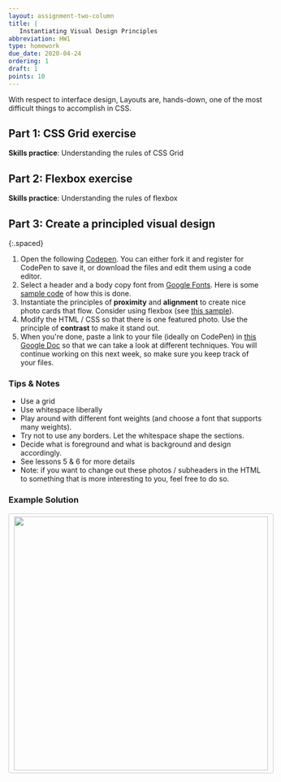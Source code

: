```yaml
---
layout: assignment-two-column
title: |
   Instantiating Visual Design Principles
abbreviation: HW1
type: homework
due_date: 2020-04-24
ordering: 1
draft: 1
points: 10
---
```

<style>
    .preview-image {
        width: 500px;
        border-radius: 4px;
        border: solid 1px #CCC;
        padding: 5px 10px;
    }
</style>

With respect to interface design, Layouts are, hands-down, one of the most difficult things to accomplish in CSS.

## Part 1: CSS Grid exercise
**Skills practice**: Understanding the rules of CSS Grid

## Part 2: Flexbox exercise
**Skills practice**: Understanding the rules of flexbox

## Part 3: Create a principled visual design

{:.spaced}
1. Open the following <a href="https://codepen.io/vanwars/pen/vYOGbmL?editors=1000" target="_blank">Codepen</a>. You can either fork it and register for CodePen to save it, or download the files and edit them using a code editor.
2. Select a header and a body copy font from <a href="https://fonts.google.com/" target="_blank">Google Fonts</a>. Here is some <a href="https://codepen.io/vanwars/pen/gOpryzO?editors=0100" target="_blank">sample code</a> of how this is done.
3. Instantiate the principles of **proximity** and **alignment** to create nice photo cards that flow. Consider using flexbox (see <a href="https://codepen.io/vanwars/pen/EJQwej?editors=0100" target="_blank">this sample</a>).
4. Modify the HTML / CSS so that there is one featured photo. Use the principle of **contrast** to make it stand out.
5. When you're done, paste a link to your file (ideally on CodePen) in <a href="https://docs.google.com/document/d/1fA4H-EnNbrQYhrsWHYniG6vUECCbwXsSmd2cgKitb_0/edit" target="_blank">this Google Doc</a> so that we can take a look at different techniques. You will continue working on this next week, so make sure you keep track of your files.

### Tips & Notes
* Use a grid
* Use whitespace liberally
* Play around with different font weights (and choose a font that supports many weights).
* Try not to use any borders. Let the whitespace shape the sections.
* Decide what is foreground and what is background and design accordingly.
* See lessons 5 & 6 for more details
* Note: if you want to change out these photos / subheaders in the HTML to something that is more interesting to you, feel free to do so.

### Example Solution
<img class="preview-image" src="../assets/images/homework/hw01_sample_solution.png">